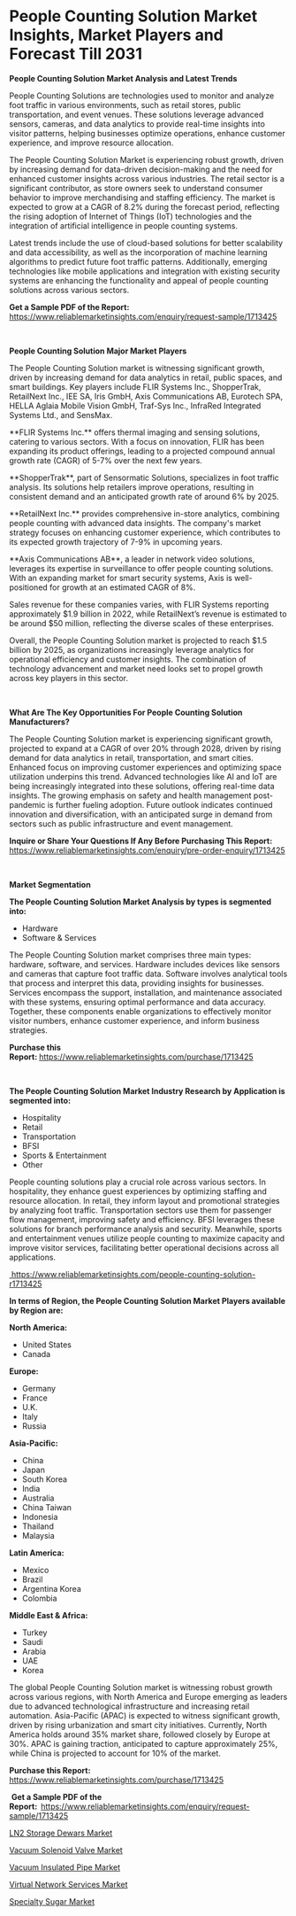 <p><h1>People Counting Solution Market Insights, Market Players and Forecast Till 2031</h1></p><p><strong>People Counting Solution Market Analysis and Latest Trends</strong></p>
<p><p>People Counting Solutions are technologies used to monitor and analyze foot traffic in various environments, such as retail stores, public transportation, and event venues. These solutions leverage advanced sensors, cameras, and data analytics to provide real-time insights into visitor patterns, helping businesses optimize operations, enhance customer experience, and improve resource allocation.</p><p>The People Counting Solution Market is experiencing robust growth, driven by increasing demand for data-driven decision-making and the need for enhanced customer insights across various industries. The retail sector is a significant contributor, as store owners seek to understand consumer behavior to improve merchandising and staffing efficiency. The market is expected to grow at a CAGR of 8.2% during the forecast period, reflecting the rising adoption of Internet of Things (IoT) technologies and the integration of artificial intelligence in people counting systems.</p><p>Latest trends include the use of cloud-based solutions for better scalability and data accessibility, as well as the incorporation of machine learning algorithms to predict future foot traffic patterns. Additionally, emerging technologies like mobile applications and integration with existing security systems are enhancing the functionality and appeal of people counting solutions across various sectors.</p></p>
<p><strong>Get a Sample PDF of the Report:&nbsp;</strong> <a href="https://www.reliablemarketinsights.com/enquiry/request-sample/1713425?utm_campaign=1580&utm_medium=2&utm_source=Github&utm_content=ia&utm_term=22102024&utm_id=people-counting-solution">https://www.reliablemarketinsights.com/enquiry/request-sample/1713425</a></p>
<p>&nbsp;</p>
<p><strong>People Counting Solution Major Market Players</strong></p>
<p><p>The People Counting Solution market is witnessing significant growth, driven by increasing demand for data analytics in retail, public spaces, and smart buildings. Key players include FLIR Systems Inc., ShopperTrak, RetailNext Inc., IEE SA, Iris GmbH, Axis Communications AB, Eurotech SPA, HELLA Aglaia Mobile Vision GmbH, Traf-Sys Inc., InfraRed Integrated Systems Ltd., and SensMax.</p><p>**FLIR Systems Inc.** offers thermal imaging and sensing solutions, catering to various sectors. With a focus on innovation, FLIR has been expanding its product offerings, leading to a projected compound annual growth rate (CAGR) of 5-7% over the next few years. </p><p>**ShopperTrak**, part of Sensormatic Solutions, specializes in foot traffic analysis. Its solutions help retailers improve operations, resulting in consistent demand and an anticipated growth rate of around 6% by 2025. </p><p>**RetailNext Inc.** provides comprehensive in-store analytics, combining people counting with advanced data insights. The company's market strategy focuses on enhancing customer experience, which contributes to its expected growth trajectory of 7-9% in upcoming years. </p><p>**Axis Communications AB**, a leader in network video solutions, leverages its expertise in surveillance to offer people counting solutions. With an expanding market for smart security systems, Axis is well-positioned for growth at an estimated CAGR of 8%.</p><p>Sales revenue for these companies varies, with FLIR Systems reporting approximately $1.9 billion in 2022, while RetailNext’s revenue is estimated to be around $50 million, reflecting the diverse scales of these enterprises.</p><p>Overall, the People Counting Solution market is projected to reach $1.5 billion by 2025, as organizations increasingly leverage analytics for operational efficiency and customer insights. The combination of technology advancement and market need looks set to propel growth across key players in this sector.</p></p>
<p>&nbsp;</p>
<p><strong>What Are The Key Opportunities For People Counting Solution Manufacturers?</strong></p>
<p><p>The People Counting Solution market is experiencing significant growth, projected to expand at a CAGR of over 20% through 2028, driven by rising demand for data analytics in retail, transportation, and smart cities. Enhanced focus on improving customer experiences and optimizing space utilization underpins this trend. Advanced technologies like AI and IoT are being increasingly integrated into these solutions, offering real-time data insights. The growing emphasis on safety and health management post-pandemic is further fueling adoption. Future outlook indicates continued innovation and diversification, with an anticipated surge in demand from sectors such as public infrastructure and event management.</p></p>
<p><strong>Inquire or Share Your Questions If Any Before Purchasing This Report:</strong> <a href="https://www.reliablemarketinsights.com/enquiry/pre-order-enquiry/1713425?utm_campaign=1580&utm_medium=2&utm_source=Github&utm_content=ia&utm_term=22102024&utm_id=people-counting-solution">https://www.reliablemarketinsights.com/enquiry/pre-order-enquiry/1713425</a></p>
<p>&nbsp;</p>
<p><strong>Market Segmentation</strong></p>
<p><strong>The People Counting Solution Market Analysis by types is segmented into:</strong></p>
<p><ul><li>Hardware</li><li>Software & Services</li></ul></p>
<p><p>The People Counting Solution market comprises three main types: hardware, software, and services. Hardware includes devices like sensors and cameras that capture foot traffic data. Software involves analytical tools that process and interpret this data, providing insights for businesses. Services encompass the support, installation, and maintenance associated with these systems, ensuring optimal performance and data accuracy. Together, these components enable organizations to effectively monitor visitor numbers, enhance customer experience, and inform business strategies.</p></p>
<p><strong>Purchase this Report:&nbsp;</strong><a href="https://www.reliablemarketinsights.com/purchase/1713425?utm_campaign=1580&utm_medium=2&utm_source=Github&utm_content=ia&utm_term=22102024&utm_id=people-counting-solution">https://www.reliablemarketinsights.com/purchase/1713425</a></p>
<p>&nbsp;</p>
<p><strong>The People Counting Solution Market Industry Research by Application is segmented into:</strong></p>
<p><ul><li>Hospitality</li><li>Retail</li><li>Transportation</li><li>BFSI</li><li>Sports & Entertainment</li><li>Other</li></ul></p>
<p><p>People counting solutions play a crucial role across various sectors. In hospitality, they enhance guest experiences by optimizing staffing and resource allocation. In retail, they inform layout and promotional strategies by analyzing foot traffic. Transportation sectors use them for passenger flow management, improving safety and efficiency. BFSI leverages these solutions for branch performance analysis and security. Meanwhile, sports and entertainment venues utilize people counting to maximize capacity and improve visitor services, facilitating better operational decisions across all applications.</p></p>
<p><a href="https://www.reliablemarketinsights.com/people-counting-solution-r1713425?utm_campaign=1580&utm_medium=2&utm_source=Github&utm_content=ia&utm_term=22102024&utm_id=people-counting-solution">&nbsp;https://www.reliablemarketinsights.com/people-counting-solution-r1713425</a></p>
<p><strong>In terms of Region, the People Counting Solution Market Players available by Region are:</strong></p>
<p>
    <p> <strong> North America: </strong>
        <ul>
            <li>United States</li>
            <li>Canada</li>
        </ul>
        </p> 
    <p> <strong> Europe: </strong>
        <ul>
            <li>Germany</li>
            <li>France</li>
            <li>U.K.</li>
            <li>Italy</li>
            <li>Russia</li>
        </ul>
        </p> 
    <p> <strong> Asia-Pacific: </strong>
        <ul>
            <li>China</li>
            <li>Japan</li>
            <li>South Korea</li>
            <li>India</li>
            <li>Australia</li>
            <li>China Taiwan</li>
            <li>Indonesia</li>
            <li>Thailand</li>
            <li>Malaysia</li>
        </ul>
        </p> 
    <p> <strong> Latin America: </strong>
        <ul>
            <li>Mexico</li>
            <li>Brazil</li>
            <li>Argentina Korea</li>
            <li>Colombia</li>
        </ul>
        </p> 
    <p> <strong> Middle East & Africa: </strong>
        <ul>
            <li>Turkey</li>
            <li>Saudi</li>
            <li>Arabia</li>
            <li>UAE</li>
            <li>Korea</li>
        </ul>
    </p>
    </p>
<p><p>The global People Counting Solution market is witnessing robust growth across various regions, with North America and Europe emerging as leaders due to advanced technological infrastructure and increasing retail automation. Asia-Pacific (APAC) is expected to witness significant growth, driven by rising urbanization and smart city initiatives. Currently, North America holds around 35% market share, followed closely by Europe at 30%. APAC is gaining traction, anticipated to capture approximately 25%, while China is projected to account for 10% of the market.</p></p>
<p><strong>Purchase this Report: </strong><a href="https://www.reliablemarketinsights.com/purchase/1713425?utm_campaign=1580&utm_medium=2&utm_source=Github&utm_content=ia&utm_term=22102024&utm_id=people-counting-solution">https://www.reliablemarketinsights.com/purchase/1713425</a></p>
<p>&nbsp;<strong>Get a Sample PDF of the Report:&nbsp;&nbsp;</strong><a href="https://www.reliablemarketinsights.com/enquiry/request-sample/1713425?utm_campaign=1580&utm_medium=2&utm_source=Github&utm_content=ia&utm_term=22102024&utm_id=people-counting-solution">https://www.reliablemarketinsights.com/enquiry/request-sample/1713425</a></p>
<p><strong></strong></p>
<p><p><a href="https://www.linkedin.com/pulse/analyzing-ln2-storage-dewars-market-dynamics-growth-drivers-bmq3f?utm_campaign=1580&utm_medium=2&utm_source=Github&utm_content=ia&utm_term=22102024&utm_id=people-counting-solution">LN2 Storage Dewars Market</a></p><p><a href="https://issuu.com/reportprime-2/docs/vacuum-solenoid-valve-market-size-2_ad96aaf4043fae?utm_campaign=1580&utm_medium=2&utm_source=Github&utm_content=ia&utm_term=22102024&utm_id=people-counting-solution">Vacuum Solenoid Valve Market</a></p><p><a href="https://www.linkedin.com/pulse/global-vacuum-insulated-pipe-market-analysis-key-trends-future-rhvzf?utm_campaign=1580&utm_medium=2&utm_source=Github&utm_content=ia&utm_term=22102024&utm_id=people-counting-solution">Vacuum Insulated Pipe Market</a></p><p><a href="https://www.linkedin.com/pulse/global-virtual-network-services-market-analysis-key-trends-ggd5f?utm_campaign=1580&utm_medium=2&utm_source=Github&utm_content=ia&utm_term=22102024&utm_id=people-counting-solution">Virtual Network Services Market</a></p><p><a href="https://www.linkedin.com/pulse/disruption-innovation-specialty-sugar-industry-market-analysis-tnugf?utm_campaign=1580&utm_medium=2&utm_source=Github&utm_content=ia&utm_term=22102024&utm_id=people-counting-solution">Specialty Sugar Market</a></p></p>